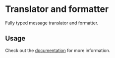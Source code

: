 # Translator and formatter

Fully typed message translator and formatter.

## Usage

Check out the [documentation](https://yanickrochon.github.io/i18n/docs/about/) for more information.
